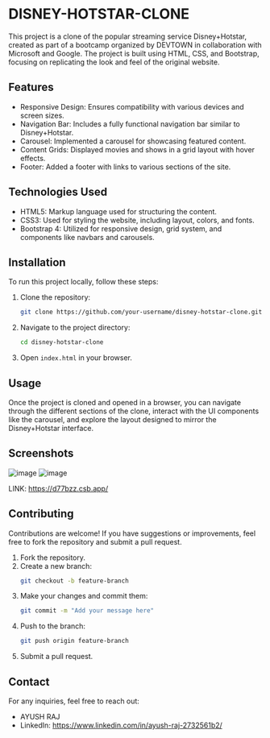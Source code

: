 # DISNEY-HOTSTAR-CLONE

This project is a clone of the popular streaming service Disney+Hotstar, created as part of a bootcamp organized by DEVTOWN in collaboration with Microsoft and Google. The project is built using HTML, CSS, and Bootstrap, focusing on replicating the look and feel of the original website.

## Features

- Responsive Design: Ensures compatibility with various devices and screen sizes.
- Navigation Bar: Includes a fully functional navigation bar similar to Disney+Hotstar.
- Carousel: Implemented a carousel for showcasing featured content.
- Content Grids: Displayed movies and shows in a grid layout with hover effects.
- Footer: Added a footer with links to various sections of the site.

## Technologies Used

- HTML5: Markup language used for structuring the content.
- CSS3: Used for styling the website, including layout, colors, and fonts.
- Bootstrap 4: Utilized for responsive design, grid system, and components like navbars and carousels.

## Installation

To run this project locally, follow these steps:

1. Clone the repository:
   ```bash
   git clone https://github.com/your-username/disney-hotstar-clone.git
   ```
2. Navigate to the project directory:
   ```bash
   cd disney-hotstar-clone
   ```
3. Open `index.html` in your browser.

## Usage

Once the project is cloned and opened in a browser, you can navigate through the different sections of the clone, interact with the UI components like the carousel, and explore the layout designed to mirror the Disney+Hotstar interface.

## Screenshots
![image](https://github.com/user-attachments/assets/f6da3972-9022-4b92-927b-097b69c14d59)
![image](https://github.com/user-attachments/assets/b01af49f-c7b3-46e6-99ee-2b221b552c16)

LINK: https://d77bzz.csb.app/


## Contributing

Contributions are welcome! If you have suggestions or improvements, feel free to fork the repository and submit a pull request.

1. Fork the repository.
2. Create a new branch:
   ```bash
   git checkout -b feature-branch
   ```
3. Make your changes and commit them:
   ```bash
   git commit -m "Add your message here"
   ```
4. Push to the branch:
   ```bash
   git push origin feature-branch
   ```
5. Submit a pull request.


## Contact

For any inquiries, feel free to reach out:

- AYUSH RAJ
- LinkedIn: https://www.linkedin.com/in/ayush-raj-2732561b2/
